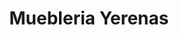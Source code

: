 ---
title: "Muebleria Yerenas"
url: /puerto-vallarta/muebleria-yerenas-simon-andrade/
shop: Möbel
---